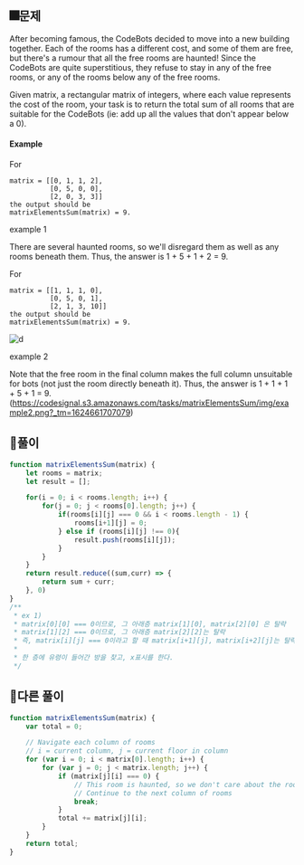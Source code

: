 ## 🎆문제
After becoming famous, the CodeBots decided to move into a new building together. Each of the rooms has a different cost, and some of them are free, but there's a rumour that all the free rooms are haunted! Since the CodeBots are quite superstitious, they refuse to stay in any of the free rooms, or any of the rooms below any of the free rooms.

Given matrix, a rectangular matrix of integers, where each value represents the cost of the room, your task is to return the total sum of all rooms that are suitable for the CodeBots (ie: add up all the values that don't appear below a 0).

#### Example

For

```
matrix = [[0, 1, 1, 2],
          [0, 5, 0, 0],
          [2, 0, 3, 3]]
the output should be
matrixElementsSum(matrix) = 9.
```
example 1

There are several haunted rooms, so we'll disregard them as well as any rooms beneath them. Thus, the answer is 1 + 5 + 1 + 2 = 9.

For
```
matrix = [[1, 1, 1, 0],
          [0, 5, 0, 1],
          [2, 1, 3, 10]]
the output should be
matrixElementsSum(matrix) = 9.
```
![d](https://codesignal.s3.amazonaws.com/tasks/matrixElementsSum/img/example1.png?_tm=1624661706824)

example 2

Note that the free room in the final column makes the full column unsuitable for bots (not just the room directly beneath it). Thus, the answer is 1 + 1 + 1 + 5 + 1 = 9.
(https://codesignal.s3.amazonaws.com/tasks/matrixElementsSum/img/example2.png?_tm=1624661707079)

## 🎇풀이
```js
function matrixElementsSum(matrix) {
    let rooms = matrix;
    let result = [];

    for(i = 0; i < rooms.length; i++) {
        for(j = 0; j < rooms[0].length; j++) {
            if(rooms[i][j] === 0 && i < rooms.length - 1) {
                rooms[i+1][j] = 0;
            } else if (rooms[i][j] !== 0){
                result.push(rooms[i][j]);
            }
        }
    }
    return result.reduce((sum,curr) => {
        return sum + curr;
    }, 0)
}
/**
 * ex 1)
 * matrix[0][0] === 0이므로, 그 아래층 matrix[1][0], matrix[2][0] 은 탈락
 * matrix[1][2] === 0이므로, 그 아래층 matrix[2][2]는 탈락
 * 즉, matrix[i][j] === 0이라고 할 때 matrix[i+1][j], matrix[i+2][j]는 탈락이다.
 *
 * 한 층에 유령이 들어간 방을 찾고, x표시를 한다.
 */

```

## 🧨다른 풀이
```js
function matrixElementsSum(matrix) {
    var total = 0;

    // Navigate each column of rooms
    // i = current column, j = current floor in column
    for (var i = 0; i < matrix[0].length; i++) {
        for (var j = 0; j < matrix.length; j++) {
            if (matrix[j][i] === 0) {
                // This room is haunted, so we don't care about the rooms below it.
                // Continue to the next column of rooms
                break;
            }
            total += matrix[j][i];
        }
    }
    return total;
}
```
